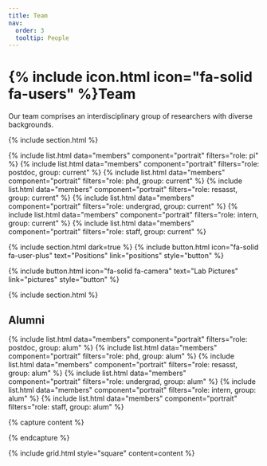 ```yaml
---
title: Team
nav:
  order: 3
  tooltip: People
---
```


# {% include icon.html icon="fa-solid fa-users" %}Team

Our team comprises an interdisciplinary group of researchers with diverse backgrounds. 

{% include section.html %}

{% include list.html data="members" component="portrait" filters="role: pi" %}
{% include list.html data="members" component="portrait" filters="role: postdoc, group: current" %}
{% include list.html data="members" component="portrait" filters="role: phd, group: current" %}
{% include list.html data="members" component="portrait" filters="role: resasst, group: current" %}
{% include list.html data="members" component="portrait" filters="role: undergrad, group: current" %}
{% include list.html data="members" component="portrait" filters="role: intern, group: current" %}
{% include list.html data="members" component="portrait" filters="role: staff, group: current" %}


{% include section.html dark=true %}
{%
  include button.html
  icon="fa-solid fa-user-plus"
  text="Positions"
  link="positions"
  style="button"
%}

{%
  include button.html
  icon="fa-solid fa-camera"
  text="Lab Pictures"
  link="pictures"
  style="button"
%}

{% include section.html %}

## Alumni
{% include list.html data="members" component="portrait" filters="role: postdoc, group: alum" %}
{% include list.html data="members" component="portrait" filters="role: phd, group: alum" %}
{% include list.html data="members" component="portrait" filters="role: resasst, group: alum" %}
{% include list.html data="members" component="portrait" filters="role: undergrad, group: alum" %}
{% include list.html data="members" component="portrait" filters="role: intern, group: alum" %}
{% include list.html data="members" component="portrait" filters="role: staff, group: alum" %}

{% capture content %}

{% endcapture %}

{% include grid.html style="square" content=content %}
